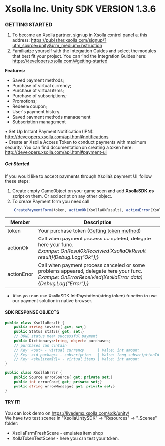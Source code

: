 # Xsolla Inc. Unity SDK VERSION 1.3.6

### GETTING STARTED

1. To become an Xsolla partner, sign up in Xsolla control panel at this address: https://publisher.xsolla.com/signup/?utm_source=unity&utm_medium=instruction  
2. Familiarize yourself with the Integration Guides and select the modules that best fit your project. You can find the Integration Guides here: https://developers.xsolla.com/#getting-started


**Features:**  
 - Saved payment methods;
 - Purchase of virtual currency;
 - Purchase of virtual items;
 - Purchase of subscriptions;
 - Promotions;
 - Redeem coupon;
 - User's payment history.
 - Saved payment methods management
 - Subscription management

• Set Up Instant Payment Notification (IPN): http://developers.xsolla.com/api.html#notifications  
• Create an Xsolla Access Token to conduct payments with maximum security. You can find documentation on creating a token here: http://developers.xsolla.com/api.html#payment-ui


##### Get Started

If you would like to accept payments through Xsolla’s payment UI, follow these steps:  
 1. Create empty GameObject on your game scen and add **XsollaSDK.cs** script on them. Or add script on any other object.
 2. To create Payment form you need call  
```cs
    CreatePaymentForm(token, actionOk(XsollaOkResult), actionError(XsollaError))  
```

|Member   | Description|
|------   | -----------|
|token    | Your purchase token ([Getting token method][3508ac7b])
|actionOk | Call when payment process completed, delegate here your func.<br>*Example: OnResulOkReceivied(XsollaOkResult result){Debug.Log(“Ok”);}* |
|actionError | Call when payment process canceled or some problems appeared, delegate here your func.<br>*Example: OnErrorReceivied(XsollaError data){Debug.Log(“Error”);}*|

[3508ac7b]: https://developers.xsolla.com/api.html#token "Getting token method"

 - Also you can use XsollaSDK.InitPaystation(string token) function to use our payment solution in native browser.

#### SDK RESPONSE OBJECTS

```cs
public class XsollaResult {
    public string invoice{ get; set;}
    public Status status{ get; set;}
    // DONE status mean successful payment
    public Dictionary<string, object> purchases;
    // purchases can contain
    // Key: «out» - virtual currency      | Value: int amount
    // Key: «id_package» - subscription   | Value: long subscriptionId
    // Key: «sku[itemId]» - virtual items | Value: int amount
}
```
```cs
public class XsollaError {
    public Source errorSource{ get; private set;}
    public int errorCode{ get; private set;}
    public string errorMessage{ get; private set;}
}
```

#### TRY IT!


You can look demo on https://livedemo.xsolla.com/sdk/unity/  
We have two test scenes in "XsollaUnitySDK" -> "Resources" -> "_Scenes" folder:  
- XsollaFarmFreshScene - emulates item shop  
- XollaTokenTestScene - here you can test your token.
